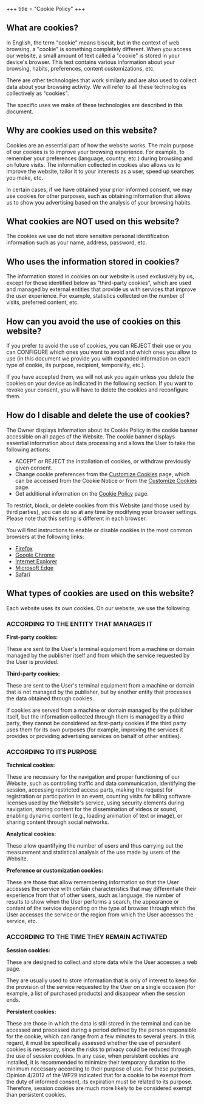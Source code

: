 +++
title = "Cookie Policy"
+++

## What are cookies?

In English, the term "cookie" means biscuit, but in the context of web browsing, a "cookie" is something completely different. When you access our website, a small amount of text called a "cookie" is stored in your device's browser. This text contains various information about your browsing, habits, preferences, content customizations, etc.

There are other technologies that work similarly and are also used to collect data about your browsing activity. We will refer to all these technologies collectively as "cookies".

The specific uses we make of these technologies are described in this document.

## Why are cookies used on this website?

Cookies are an essential part of how the website works. The main purpose of our cookies is to improve your browsing experience. For example, to remember your preferences (language, country, etc.) during browsing and on future visits. The information collected in cookies also allows us to improve the website, tailor it to your interests as a user, speed up searches you make, etc.

In certain cases, if we have obtained your prior informed consent, we may use cookies for other purposes, such as obtaining information that allows us to show you advertising based on the analysis of your browsing habits.

## What cookies are NOT used on this website?

The cookies we use do not store sensitive personal identification information such as your name, address, password, etc.

## Who uses the information stored in cookies?

The information stored in cookies on our website is used exclusively by us, except for those identified below as "third-party cookies", which are used and managed by external entities that provide us with services that improve the user experience. For example, statistics collected on the number of visits, preferred content, etc.

## How can you avoid the use of cookies on this website?

If you prefer to avoid the use of cookies, you can REJECT their use or you can CONFIGURE which ones you want to avoid and which ones you allow to use (in this document we provide you with expanded information on each type of cookie, its purpose, recipient, temporality, etc.).

If you have accepted them, we will not ask you again unless you delete the cookies on your device as indicated in the following section. If you want to revoke your consent, you will have to delete the cookies and reconfigure them.

## How do I disable and delete the use of cookies?

The Owner displays information about its Cookie Policy in the cookie banner accessible on all pages of the Website. The cookie banner displays essential information about data processing and allows the User to take the following actions:

* ACCEPT or REJECT the installation of cookies, or withdraw previously given consent.
* Change cookie preferences from the [Customize Cookies](https://vegacelona.com/personalizar-cookies/) page, which can be accessed from the Cookie Notice or from the [Customize Cookies](https://vegacelona.com/personalizar-cookies/) page.
* Get additional information on the [Cookie Policy](https://vegacelona.com/politica-de-cookies/) page.

To restrict, block, or delete cookies from this Website (and those used by third parties), you can do so at any time by modifying your browser settings. Please note that this setting is different in each browser.

You will find instructions to enable or disable cookies in the most common browsers at the following links:

* [Firefox](http://support.mozilla.org/en-US/kb/enable-and-disable-cookies-website-preferences)
* [Google Chrome](https://support.google.com/chrome/answer/95647?hl=en)
* [Internet Explorer](https://support.microsoft.com/en-us/help/17442/windows-internet-explorer-delete-manage-cookies)
* [Microsoft Edge](https://support.microsoft.com/en-us/help/4027947/microsoft-edge-delete-cookies)
* [Safari](https://support.apple.com/guide/safari/manage-cookies-and-website-data-sfri11471/mac)

## What types of cookies are used on this website?

Each website uses its own cookies. On our website, we use the following:

### ACCORDING TO THE ENTITY THAT MANAGES IT

**First-party cookies:**

These are sent to the User's terminal equipment from a machine or domain managed by the publisher itself and from which the service requested by the User is provided.

**Third-party cookies:**

These are sent to the User's terminal equipment from a machine or domain that is not managed by the publisher, but by another entity that processes the data obtained through cookies.

If cookies are served from a machine or domain managed by the publisher itself, but the information collected through them is managed by a third party, they cannot be considered as first-party cookies if the third party uses them for its own purposes (for example, improving the services it provides or providing advertising services on behalf of other entities).

### ACCORDING TO ITS PURPOSE

**Technical cookies:**

These are necessary for the navigation and proper functioning of our Website, such as controlling traffic and data communication, identifying the session, accessing restricted access parts, making the request for registration or participation in an event, counting visits for billing software licenses used by the Website's service, using security elements during navigation, storing content for the dissemination of videos or sound, enabling dynamic content (e.g., loading animation of text or image), or sharing content through social networks.

**Analytical cookies:**

These allow quantifying the number of users and thus carrying out the measurement and statistical analysis of the use made by users of the Website.

**Preference or customization cookies:**

These are those that allow remembering information so that the User accesses the service with certain characteristics that may differentiate their experience from that of other users, such as language, the number of results to show when the User performs a search, the appearance or content of the service depending on the type of browser through which the User accesses the service or the region from which the User accesses the service, etc.

### ACCORDING TO THE TIME THEY REMAIN ACTIVATED

**Session cookies:**

These are designed to collect and store data while the User accesses a web page.

They are usually used to store information that is only of interest to keep for the provision of the service requested by the User on a single occasion (for example, a list of purchased products) and disappear when the session ends.

**Persistent cookies:**

These are those in which the data is still stored in the terminal and can be accessed and processed during a period defined by the person responsible for the cookie, which can range from a few minutes to several years. In this regard, it must be specifically assessed whether the use of persistent cookies is necessary, since the risks to privacy could be reduced through the use of session cookies. In any case, when persistent cookies are installed, it is recommended to minimize their temporary duration to the minimum necessary according to their purpose of use. For these purposes, Opinion 4/2012 of the WP29 indicated that for a cookie to be exempt from the duty of informed consent, its expiration must be related to its purpose. Therefore, session cookies are much more likely to be considered exempt than persistent cookies.
